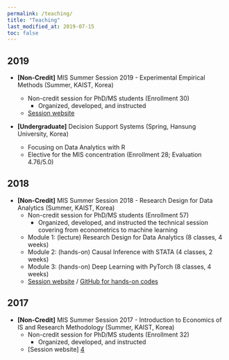 ```yaml
---
permalink: /teaching/
title: "Teaching"
last_modified_at: 2019-07-15
toc: false
---
```



## 2019
* **[Non-Credit]** MIS Summer Session 2019 - Experimental Empirical Methods (Summer, KAIST, Korea)
	* Non-credit session for PhD/MS students (Enrollment 30)
		* Organized, developed, and instructed
	* [Session website][1]

* **[Undergraduate]** Decision Support Systems (Spring, Hansung University, Korea)
	* Focusing on Data Analytics with R
	* Elective for the MIS concentration (Enrollment 28; Evaluation 4.76/5.0)


## 2018
* **[Non-Credit]** MIS Summer Session 2018 - Research Design for Data Analytics (Summer, KAIST, Korea)
	* Non-credit session for PhD/MS students (Enrollment 57)
		* Organized, developed, and instructed the technical session covering from econometrics to machine learning
	* Module 1: (lecture) Research Design for Data Analytics (8 classes, 4 weeks)
	* Module 2: (hands-on) Causal Inference with STATA (4 classes, 2 weeks)
	* Module 3: (hands-on) Deep Learning with PyTorch (8 classes, 4 weeks)
	* [Session website][2] / [GitHub for hands-on codes][3]


## 2017
* **[Non-Credit]** MIS Summer Session 2017 - Introduction to Economics of IS and Research Methodology (Summer, KAIST, Korea)
	* Non-credit session for PhD/MS students (Enrollment 32)
		* Organized, developed, and instructed
	* [Session website] [4]

[1]: https://sites.google.com/view/kaist-mis-session2019
[2]: https://sites.google.com/view/kaist-mis-session2018
[3]: https://github.com/jiyong-park/kaist-summer-session2018
[4]: https://sites.google.com/view/kaist-mis-session2017
